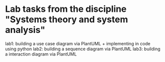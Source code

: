 # Lab tasks from the discipline "Systems theory and system analysis"
lab1: building a use case diagram via PlantUML + implementing in code using python 
lab2: building a sequence diagram via PlantUML 
lab3: building a interaction diagram via PlantUML 
